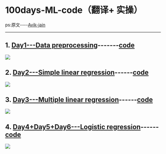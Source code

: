 # 100days-ML-code（翻译+ 实操）
ps:原文----[Avik-jain](https://github.com/Avik-Jain/100-Days-Of-ML-Code)

-----------------

## 1. [Day1---Data preprocessing](https://github.com/LiuChuang0059/100days-ML-code/blob/master/Day1_Data_preprocessing/README.md)-------[code](https://github.com/LiuChuang0059/100days-ML-code/blob/master/Day1_Data_preprocessing/Data_preprocessing.py)
![](https://github.com/LiuChuang0059/100days-ML-code/blob/master/Day1_Data_preprocessing/Day%201.jpg)

## 2. [Day2---Simple linear regression](https://github.com/LiuChuang0059/100days-ML-code/blob/master/Day2_SImple_Linear_regression/README.md)------[code](https://github.com/LiuChuang0059/100days-ML-code/blob/master/Day2_SImple_Linear_regression/Simple_linear_regression.py)
![](https://github.com/LiuChuang0059/100days-ML-code/blob/master/Day2_SImple_Linear_regression/Day%202.jpg)

## 3. [Day3---Multiple linear regression](https://github.com/LiuChuang0059/100days-ML-code/blob/master/Day3_Multiple_Linear_regression/README.md)------[code](https://github.com/LiuChuang0059/100days-ML-code/blob/master/Day3_Multiple_Linear_regression/Multiple_Linear_regression.py)
![](https://github.com/LiuChuang0059/100days-ML-code/blob/master/Day3_Multiple_Linear_regression/Day%203.jpg)

## 4. [Day4+Day5+Day6---Logistic regression](https://github.com/LiuChuang0059/100days-ML-code/blob/master/Day4-5-6_Logistic_regression/README.md)------[code]()
![](https://github.com/LiuChuang0059/100days-ML-code/blob/master/Day4-5-6_Logistic_regression/Day%204.jpg)



















